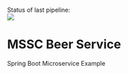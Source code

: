 Status of last pipeline: <br>
<img src="https://github.com/Dmitriy-Muchanovskiy/test_git_actions/workflows/Java-CI-with-Maven/badge.svg?branch-master"><br>

# MSSC Beer Service

Spring Boot Microservice Example